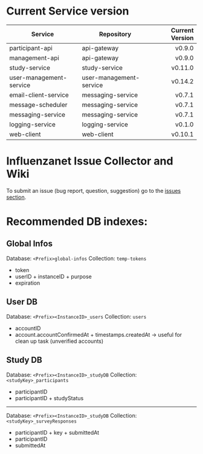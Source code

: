 # Current Service version

| Service        | Repository           | Current Version  |
| -------------- | -------------------- | ----------------:|
| participant-api      | api-gateway | v0.9.0 |
| management-api      | api-gateway | v0.9.0 |
| study-service      | study-service | v0.11.0 |
| user-management-service      | user-management-service | v0.14.2 |
| email-client-service      | messaging-service | v0.7.1 |
| message-scheduler      | messaging-service | v0.7.1 |
| messaging-service      | messaging-service | v0.7.1 |
| logging-service      | logging-service | v0.1.0 |
| web-client      | web-client | v0.10.1 |


# Influenzanet Issue Collector and Wiki

To submit an issue (bug report, question, suggestion) go to the [issues section](https://github.com/influenzanet/influenzanet/issues).

# Recommended DB indexes:

## Global Infos
Database: 
```<Prefix>global-infos```
Collection: 
```temp-tokens```

- token
- userID + instanceID + purpose
- expiration

## User DB
Database: 
```<Prefix><InstanceID>_users```
Collection: 
```users```

- accountID
- account.accountConfirmedAt + timestamps.createdAt -> useful for clean up task (unverified accounts)

## Study DB
Database: 
```<Prefix><InstanceID>_studyDB```
Collection: 
```<studyKey>_participants```

- participantID
- participantID + studyStatus

---

Database: 
```<Prefix><InstanceID>_studyDB```
Collection: 
```<studyKey>_surveyResponses```

- participantID + key + submittedAt
- participantID
- submittedAt
